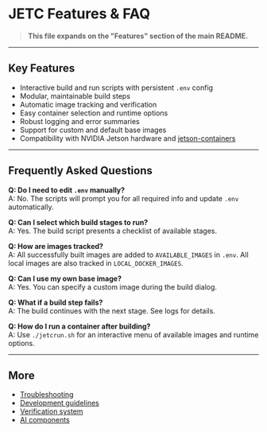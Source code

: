 # JETC Features & FAQ

> **This file expands on the "Features" section of the main README.**

---

## Key Features

- Interactive build and run scripts with persistent `.env` config
- Modular, maintainable build steps
- Automatic image tracking and verification
- Easy container selection and runtime options
- Robust logging and error summaries
- Support for custom and default base images
- Compatibility with NVIDIA Jetson hardware and [jetson-containers](https://github.com/dusty-nv/jetson-containers)

---

## Frequently Asked Questions

**Q: Do I need to edit `.env` manually?**  
A: No. The scripts will prompt you for all required info and update `.env` automatically.

**Q: Can I select which build stages to run?**  
A: Yes. The build script presents a checklist of available stages.

**Q: How are images tracked?**  
A: All successfully built images are added to `AVAILABLE_IMAGES` in `.env`. All local images are also tracked in `LOCAL_DOCKER_IMAGES`.

**Q: Can I use my own base image?**  
A: Yes. You can specify a custom image during the build dialog.

**Q: What if a build step fails?**  
A: The build continues with the next stage. See logs for details.

**Q: How do I run a container after building?**  
A: Use `./jetcrun.sh` for an interactive menu of available images and runtime options.

---

## More

- [Troubleshooting](troubleshooting.md)
- [Development guidelines](dev-guidelines.md)
- [Verification system](verification.md)
- [AI components](ai-components.md)

<!--
# File location diagram:
# jetc/                          <- Main project folder
# ├── buildx/                    <- Build system and scripts
# │   └── readme/                <- THIS FILE and related docs
# └── ...                        <- Other project files
#
# Description: Features and FAQ for Jetson Container project.
# Author: Mr K / GitHub Copilot
# COMMIT-TRACKING: UUID-20240805-210000-FEATURES
-->
